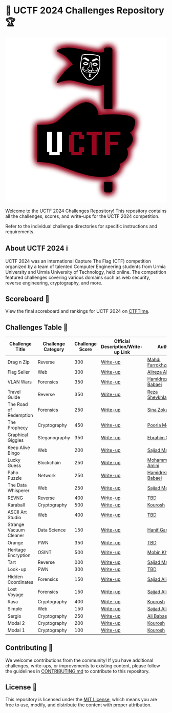 # 🚀 UCTF 2024 Challenges Repository 🏆

<p align="center">
  <img src="./UCTF.jpg" alt="UCTF Logo">
</p>

Welcome to the UCTF 2024 Challenges Repository! This repository contains all the challenges, scores, and write-ups for the UCTF 2024 competition.

Refer to the individual challenge directories for specific instructions and requirements.

## About UCTF 2024 ℹ️

UCTF 2024 was an international Capture The Flag (CTF) competition organized by a team of talented Computer Engineering students from Urmia University and Urmia University of Technology, held online. The competition featured challenges covering various domains such as web security, reverse engineering, cryptography, and more.


## Scoreboard 🏅

View the final scoreboard and rankings for UCTF 2024 on [CTFTime](https://ctftime.org/event/2460).

## Challenges Table 🎯

| Challenge Title       | Challenge Category | Challenge Score |  Official Description/Write-up Link           | Author |
|-----------------------|--------------------|-----------------|---------------------------------------------| ------------- |
| Drag n Zip           | Reverse| 300             |  [Write-up](./drag-n-zip/README.md) | [Mahdi Farrokhzadeh](https://github.com/IrHidden) |
| Flag Seller | Web | 300             |  [Write-up](./flag-seller/README.MD) | [Alireza Alijani](https://github.com/alirezaalj) |
| VLAN Wars | Forensics                | 350             |  [Write-up](./vlan_wars/README.md) | [Hamidreza Babaei](TBD) |
| Travel Guide |  Reverse | 350             |  [Write-up](./travelguide/README.md) | [Reza Sheykhlarmazari](TBD) |
| The Road of Redemption | Forensics                | 250             |  [Write-up](./the-road-of-redemption/README.md) | [Sina Zokaei](https://github.com/sinazokaei) |
| The Prophecy | Cryptography | 450             | [Write-up](./the-prophecy/README.md) | [Pooria Mokhtari](https://github.com/p0m0h3) |
| Graphical Giggles          | Steganography | 350             |  [Write-up](./graphical-giggles/README.md) | [Ebrahim Shami](https://github.com/qfewzz) |
| Keep Alive Bingo           | Web            | 200      | [Write-up](./keep-alive-bingo/README.md) | [Sajjad Manafi](https://github.com/SajjadManafi) |
| Lucky Guess | Blockchain | 250             | [Write-up](./lucky-guess/README.md) | [Mohammad Amini](https://github.com/m-amini-sss) |
| Paho Puzzle | Network | 250             | [Write-up](./paho-puzzle/README.md) | [Hamidreza Babaei](TBD) |
| The Data Whisperer       | Web                | 250             | [Write-up](./the-data-whisperer/README.md) | [Sajjad Manafi](https://github.com/SajjadManafi) |
| REVNG           | Reverse | 400             | [Write-up](./revng/README.md) | [TBD](TBD) |
| Karaball           | Cryptography | 500             | [Write-up](./karaball/README.md) | [Kourosh](https://github.com/YoungMind1) |
| ASCII Art Studio |  Web | 400             | [Write-up](./ascii-art-studio/README.md) | [TBD](TBD) |
| Strange Vacuum Cleaner | Data Science | 150             |  [Write-up](./strange-vacuum-cleaner/README.md) | [Hanif Ganji](https://github.com/HanifGanji) |
| Orange           | PWN            | 350             |  [Write-up](./orange/README.md) | [TBD](TBD) |
| Heritage Encryption | OSINT | 500             | [Write-up](./heritage-encryption/README.md) | [Mobin Kheibary](https://github.com/Mobiwn/) |
| Tart | Reverse | 000             | [Write-up](./tart/README.md) | [Sajjad Manafi](https://github.com/SajjadManafi) |
| Look-up| PWN | 300             |  [Write-up](./lookup/README.md) | [TBD](TBD) |
| Hidden Coordinates | Forensics                | 150             |  [Write-up](./hidden-coordinates/README.md) | [Sajjad Alibabaei](https://github.com/sajad-alibabaie) |
| Lost Voyage | Forensics | 150             | [Write-up](./lost-voyage/README.md) | [Sajjad Alibabaei](https://github.com/sajad-alibabaie) |
| Rasa | Cryptography                | 400             | [Write-up](./rasa/README.md) | [Kourosh](TBD) |
| Simple | Web | 150             | [Write-up](./simple/README.md) | [Sajjad Alibabaei](https://github.com/sajad-alibabaie) |
| Sergio | Cryptography | 250             | [Write-up](./sergio/README.md) | [Ali Babaei](https://github.com/alibabaei4) |
| Modal 2           | Cryptography | 200             | [Write-up](./modal2/README.md) | [Kourosh](TBD) |
| Modal 1 | Cryptography                | 100             | [Write-up](./modal1/README.md) | [Kourosh](TBD) |

## Contributing 🤝

We welcome contributions from the community! If you have additional challenges, write-ups, or improvements to existing content, please follow the guidelines in [CONTRIBUTING.md](CONTRIBUTING.md) to contribute to this repository.

## License 📄

This repository is licensed under the [MIT License](LICENSE), which means you are free to use, modify, and distribute the content with proper attribution.
